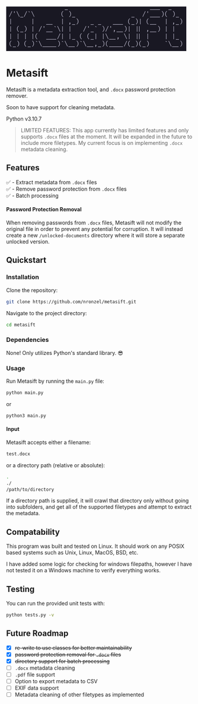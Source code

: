 ![ascii-screenshot](./screenshot.png)

# Metasift

Metasift is a metadata extraction tool, and `.docx` password protection remover.

Soon to have support for cleaning metadata.

Python v3.10.7

> LIMITED FEATURES: This app currently has limited features and only supports
> `.docx` files at the moment. It will be expanded in the future to include
> more filetypes. My current focus is on implementing `.docx` metadata cleaning.

## Features

✅ - Extract metadata from `.docx` files <br />
✅ - Remove password protection from `.docx` files <br />
✅ - Batch processing <br />

#### Password Protection Removal

When removing passwords from `.docx` files, Metasift will not modify the original
file in order to prevent any potential for corruption. It will instead
create a new `/unlocked-documents` directory where it will store a separate
unlocked version.

## Quickstart

### Installation

Clone the repository:

```bash
git clone https://github.com/nronzel/metasift.git
```

Navigate to the project directory:

```bash
cd metasift
```

### Dependencies

None! Only utilizes Python's standard library. 😎

### Usage

Run Metasift by running the `main.py` file:

```bash
python main.py
```

or

```bash
python3 main.py
```

#### Input

Metasift accepts either a filename:

```bash
test.docx
```

or a directory path (relative or absolute):

```bash
.
./
/path/to/directory
```

If a directory path is supplied, it will crawl that directory only without going
into subfolders, and get all of the supported filetypes and attempt to extract the
metadata.

## Compatability

This program was built and tested on Linux. It should work on any POSIX based
systems such as Unix, Linux, MacOS, BSD, etc.

I have added some logic for checking for windows filepaths, however I have not
tested it on a Windows machine to verify everything works.

## Testing

You can run the provided unit tests with:

```bash
python tests.py -v
```

## Future Roadmap

- [x] ~~re-write to use classes for better maintainability~~
- [x] ~~password protection removal for `.docx` files~~
- [x] ~~directory support for batch processing~~
- [ ] `.docx` metadata cleaning
- [ ] `.pdf` file support
- [ ] Option to export metadata to CSV
- [ ] EXIF data support
- [ ] Metadata cleaning of other filetypes as implemented
